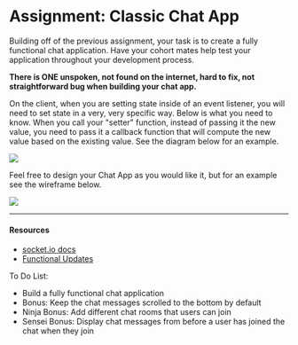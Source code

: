 <h1>Assignment: Classic Chat App</h1>

<p>Building off of the previous assignment, your task is to create a fully functional chat application. Have your cohort mates help test your application throughout your development process.</p>
<p><strong>There is ONE unspoken, not found on the internet, hard to fix, not straightforward bug when building your chat app.</strong></p>
<p>On the client, when you are setting state inside of an event listener, you will need to set state in a very, very specific way. Below is what you need to know. When you call your "setter" function, instead of passing it the new value, you need to pass it a callback function that will compute the new value based on the existing value. See the diagram below for an example.</p>

<img src="https://github.com/alirabah93/Coding-Dojo/blob/master/MERN/Socket/ClassicChatApp/screenshots/pic1.jpg"/>

<p>Feel free to design your Chat App as you would like it, but for an example see the wireframe below.</p>

<img src="https://github.com/alirabah93/Coding-Dojo/blob/master/MERN/Socket/ClassicChatApp/screenshots/pic2.jpg"/>


<hr/>

<h4>Resources</h4>
<ul>
    <li><a href="https://socket.io/docs/v4/">socket.io docs</a></li>
    <li><a href="https://reactjs.org/docs/hooks-reference.html#functional-updates">Functional Updates</a></li>
</ul>
<p>To Do List:</p>
<ul>
    <li>Build a fully functional chat application</li>
    <li>Bonus: Keep the chat messages scrolled to the bottom by default</li>
    <li>Ninja Bonus: Add different chat rooms that users can join</li>
    <li>Sensei Bonus: Display chat messages from before a user has joined the chat when they join</li>
</ul>
